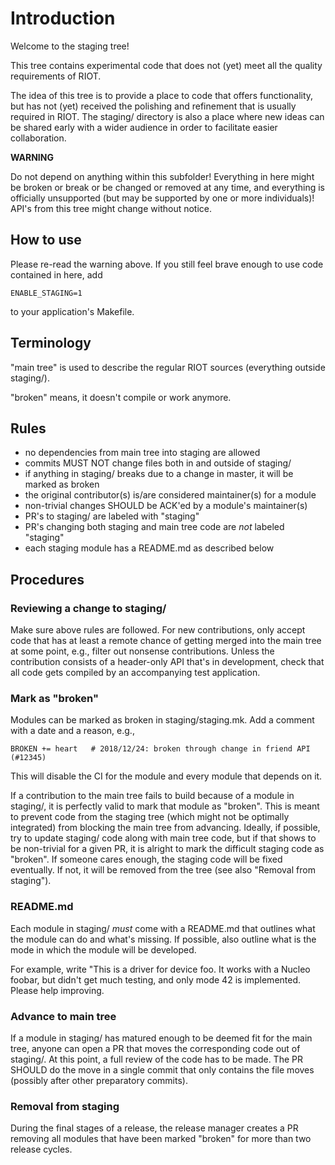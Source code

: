 # Introduction

Welcome to the staging tree!

This tree contains experimental code that does not (yet) meet all the quality
requirements of RIOT.

The idea of this tree is to provide a place to code that offers functionality,
but has not (yet) received the polishing and refinement that is usually
required in RIOT. The staging/ directory is also a place where new ideas can be
shared early with a wider audience in order to facilitate easier collaboration.

**WARNING**

Do not depend on anything within this subfolder! Everything in here might be
broken or break or be changed or removed at any time, and everything is
officially unsupported (but may be supported by one or more individuals)! API's
from this tree might change without notice.

## How to use

Please re-read the warning above.
If you still feel brave enough to use code contained in here, add

    ENABLE_STAGING=1

to your application's Makefile.

## Terminology

"main tree" is used to describe the regular RIOT sources (everything outside
staging/).

"broken" means, it doesn't compile or work anymore.

## Rules

- no dependencies from main tree into staging are allowed
- commits MUST NOT change files both in and outside of staging/
- if anything in staging/ breaks due to a change in master, it will be marked
  as broken
- the original contributor(s) is/are considered maintainer(s) for a module
- non-trivial changes SHOULD be ACK'ed by a module's maintainer(s)
- PR's to staging/ are labeled with "staging"
- PR's changing both staging and main tree code are *not* labeled "staging"
- each staging module has a README.md as described below

## Procedures

### Reviewing a change to staging/

Make sure above rules are followed. For new contributions, only accept code
that has at least a remote chance of getting merged into the main tree at some
point, e.g., filter out nonsense contributions. Unless the contribution
consists of a header-only API that's in development, check that all code gets
compiled by an accompanying test application.

### Mark as "broken"

Modules can be marked as broken in staging/staging.mk.
Add a comment with a date and a reason, e.g.,

    BROKEN += heart   # 2018/12/24: broken through change in friend API (#12345)

This will disable the CI for the module and every module that depends on it.

If a contribution to the main tree fails to build because of a module in
staging/, it is perfectly valid to mark that module as "broken".
This is meant to prevent code from the staging tree (which might not be
optimally integrated) from blocking the main tree from advancing. Ideally, if
possible, try to update staging/ code along with main tree code, but if that
shows to be non-trivial for a given PR, it is alright to mark the difficult
staging code as "broken".
If someone cares enough, the staging code will be fixed eventually. If not, it
will be removed from the tree (see also "Removal from staging").

### README.md

Each module in staging/ *must* come with a README.md that outlines what the
module can do and what's missing. If possible, also outline what is the mode in
which the module will be developed.

For example, write "This is a driver for device foo. It works with a Nucleo
foobar, but didn't get much testing, and only mode 42 is implemented. Please
help improving.

### Advance to main tree

If a module in staging/ has matured enough to be deemed fit for the main tree,
anyone can open a PR that moves the corresponding code out of staging/. At this
point, a full review of the code has to be made.
The PR SHOULD do the move in a single commit that only contains the file moves
(possibly after other preparatory commits).

### Removal from staging

During the final stages of a release, the release manager creates a PR removing
all modules that have been marked "broken" for more than two release cycles.
